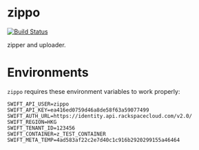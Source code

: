 # zippo

[![Build Status](https://travis-ci.org/picocandy/zippo.svg?branch=master)](https://travis-ci.org/picocandy/zippo)

zipper and uploader.

# Environments

`zippo` requires these environment variables to work properly:

```
SWIFT_API_USER=zippo
SWIFT_API_KEY=ea416ed0759d46a8de58f63a59077499
SWIFT_AUTH_URL=https://identity.api.rackspacecloud.com/v2.0/
SWIFT_REGION=HKG
SWIFT_TENANT_ID=123456
SWIFT_CONTAINER=z_TEST_CONTAINER
SWIFT_META_TEMP=4ad583af22c2e7d40c1c916b2920299155a46464
```
